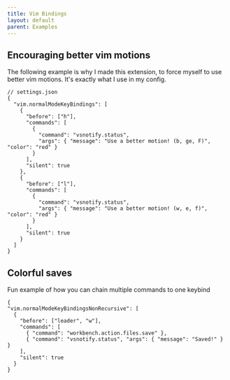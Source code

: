 ```yaml
---
title: Vim Bindings
layout: default
parent: Examples
---
```

## Encouraging better vim motions
The following example is why I made this extension, to force myself to use better vim motions. It's exactly what I use in my config.

```jsonc
// settings.json
{
  "vim.normalModeKeyBindings": [
    {
      "before": ["h"],
      "commands": [
        {
          "command": "vsnotify.status",
          "args": { "message": "Use a better motion! (b, ge, F)", "color": "red" }
        }
      ],
      "silent": true
    },
    {
      "before": ["l"],
      "commands": [
        {
          "command": "vsnotify.status",
          "args": { "message": "Use a better motion! (w, e, f)", "color": "red" }
        }
      ],
      "silent": true
    }
  ]
}
```

## Colorful saves

Fun example of how you can chain multiple commands to one keybind

```jsonc
{
"vim.normalModeKeyBindingsNonRecursive": [
  {
    "before": ["leader", "w"],
    "commands": [
      { "command": "workbench.action.files.save" },
      { "command": "vsnotify.status", "args": { "message": "Saved!" } }
    ],
    "silent": true
  }
}
```
